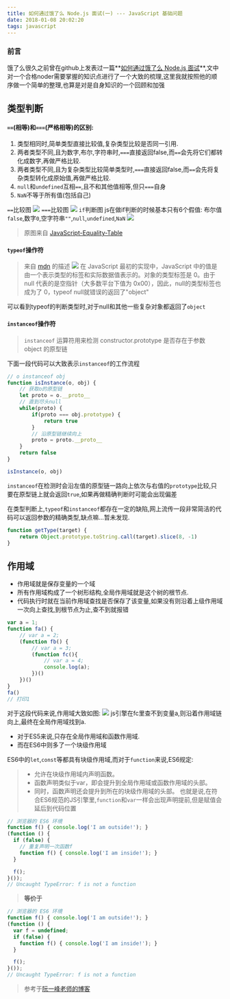 ```yaml
---
title: 如何通过饿了么 Node.js 面试(一) --- JavaScript 基础问题
date: 2018-01-08 20:02:20
tags: javascript
---
```


### 前言
饿了么很久之前曾在github上发表过一篇**[如何通过饿了么 Node.js 面试](https://github.com/ElemeFE/node-interview/)**,文中对一个合格noder需要掌握的知识点进行了一个大致的梳理,这里我就按照他的顺序做一个简单的整理,也算是对是自身知识的一个回顾和加强

## 类型判断
#### `==`(相等)和`===`(严格相等)的区别:
1. 类型相同时,简单类型直接比较值,复杂类型比较是否同一引用.
2. 两者类型不同,且为数字,布尔,字符串时,`===`直接返回false,而`==`会先将它们都转化成数字,再做严格比较.
3. 两者类型不同,且为复杂类型比较简单类型时,`===`直接返回false,而`==`会先将复杂类型转化成原始值,再做严格比较.
4. `null`和`undefined`互相`==`,且不和其他值相等,但只`===`自身
5. `NaN`不等于所有值(包括自己)

<!-- more -->

`==`比较图
![](https://ws1.sinaimg.cn/large/005tsFX0gy1fn9i33ty02j30ip0hljro.jpg)
`===`比较图
![](https://ws1.sinaimg.cn/large/005tsFX0gy1fn9i33yetrj30iq0hj0t0.jpg)
`if`判断图
js在做if判断的时候基本只有6个假值: 布尔值`false`,数字`0`,空字符串`""`,`null`,`undefined`,`NaN`
![](https://ws1.sinaimg.cn/large/005tsFX0gy1fn9i342spsj30ad0ez74r.jpg)
> 原图来自 [JavaScript-Equality-Table](https://dorey.github.io/JavaScript-Equality-Table/)

#### `typeof`操作符
> 来自 [mdn](https://developer.mozilla.org/zh-CN/docs/Web/JavaScript/Reference/Operators/typeof) 的描述
![](https://ws1.sinaimg.cn/large/005tsFX0gy1fna6vwbw9wj30q40bp0te.jpg)
在 JavaScript 最初的实现中，JavaScript 中的值是由一个表示类型的标签和实际数据值表示的。对象的类型标签是 0。由于 null 代表的是空指针（大多数平台下值为 0x00），因此，null的类型标签也成为了 0，typeof null就错误的返回了"object"

可以看到typeof的判断类型时,对于null和其他一些复杂对象都返回了`object`

#### `instanceof`操作符
> `instanceof` 运算符用来检测 constructor.prototype 是否存在于参数 object 的原型链

下面一段代码可以大致表示`instanceof`的工作流程
```javascript
// o instanceof obj
function isInstance(o, obj) {
    // 获取o的原型链
    let proto = o.__proto__
    // 直到尽头null
    while(proto) {
        if(proto === obj.prototype) {
            return true
        }
        // 沿原型链继续向上
        proto = proto.__proto__ 
    }
    return false
}

isInstance(o, obj)
```
`instanceof`在检测时会沿左值的原型链一路向上依次与右值的`prototype`比较,只要在原型链上就会返回`true`,如果再做精确判断时可能会出现偏差

在类型判断上,`typeof`和`instanceof`都存在一定的缺陷,网上流传一段非常简洁的代码可以返回参数的精确类型,缺点嘛...暂未发现.
```javascript
function getType(target) {
    return Object.prototype.toString.call(target).slice(8, -1)
}
```

## 作用域
- 作用域就是保存变量的一个域
- 所有作用域构成了一个树形结构,全局作用域就是这个树的根节点.
- 代码执行时就在当前作用域查找是否保存了该变量,如果没有则沿着上级作用域一次向上查找,到根节点为止,查不到就报错
```javascript
var a = 1;
function fa() {
    // var a = 2;
    (function fb() {
        // var a = 3;
        (function fc(){
            // var a = 4;
            console.log(a);
        })()
    })()
}
fa()
// 打印1
```
对于这段代码来说,作用域大致如图:
![](https://ws1.sinaimg.cn/large/005tsFX0gy1fnkvc0lrakj30dt09r3yj.jpg)
js引擎在fc里查不到变量a,则沿着作用域链向上,最终在全局作用域找到a.

- 对于ES5来说,只存在全局作用域和函数作用域.
- 而在ES6中则多了一个块级作用域

ES6中的`let`,`const`等都具有块级作用域,而对于`function`来说,ES6规定:
> - 允许在块级作用域内声明函数。
> - 函数声明类似于var，即会提升到全局作用域或函数作用域的头部。
> - 同时，函数声明还会提升到所在的块级作用域的头部。
也就是说,在符合ES6规范的JS引擎里,`function`和`var`一样会出现声明提前,但是赋值会延后到代码位置
```javascript
// 浏览器的 ES6 环境
function f() { console.log('I am outside!'); }
(function () {
  if (false) {
    // 重复声明一次函数f
    function f() { console.log('I am inside!'); }
  }

  f();
}());
// Uncaught TypeError: f is not a function
```
> **等价于**
```javascript
// 浏览器的 ES6 环境
function f() { console.log('I am outside!'); }
(function () {
  var f = undefined;
  if (false) {
    function f() { console.log('I am inside!'); }
  }

  f();
}());
// Uncaught TypeError: f is not a function
```

> 参考于[阮一峰老师的博客](http://es6.ruanyifeng.com/)